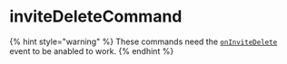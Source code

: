 # inviteDeleteCommand

{% hint style="warning" %}
These commands need the [`onInviteDelete`](../guides/client-events.md) event to be anabled to work.
{% endhint %}

